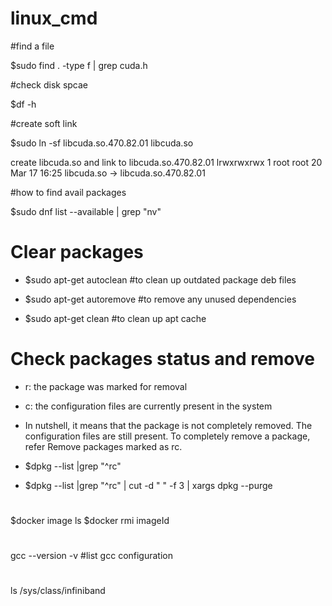 # linux_cmd

#find a file

$sudo find . -type f |  grep cuda.h

#check disk spcae

$df -h

#create soft link

$sudo ln -sf libcuda.so.470.82.01 libcuda.so 

create libcuda.so and link to libcuda.so.470.82.01
lrwxrwxrwx 1 root root       20 Mar 17 16:25 libcuda.so -> libcuda.so.470.82.01

#how to find avail packages 

$sudo dnf  list --available | grep "nv"

# Clear packages
 - $sudo apt-get autoclean #to clean up outdated package deb files

 - $sudo apt-get autoremove #to remove any unused dependencies

 - $sudo apt-get clean #to clean up apt cache

# Check packages status and remove
 - r: the package was marked for removal
 - c: the configuration files are currently present in the system
 - In nutshell, it means that the package is not completely removed. The configuration files are still present. To completely remove a package, refer Remove packages marked as rc.

  - $dpkg --list |grep "^rc"

  - $dpkg --list |grep "^rc" | cut -d " " -f 3 | xargs dpkg --purge

#
$docker image ls
$docker rmi imageId
 
 #
 gcc --version -v #list gcc configuration

#
ls /sys/class/infiniband
